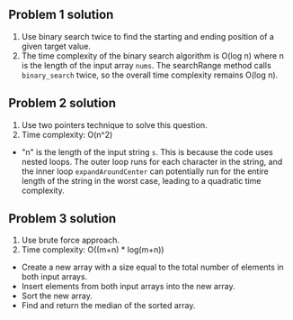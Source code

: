 ## Problem 1 solution

1. Use binary search twice to find the starting and ending position of a given target value.
2. The time complexity of the binary search algorithm is O(log n) where n is the length of the input array `nums`. The searchRange method calls `binary_search` twice, so the overall time complexity remains O(log n).

## Problem 2 solution

1. Use two pointers technique to solve this question.
2. Time complexity: O(n^2)
* "n" is the length of the input string `s`. This is because the code uses nested loops. The outer loop runs for each character in the string, and the inner loop `expandAroundCenter` can potentially run for the entire length of the string in the worst case, leading to a quadratic time complexity.

## Problem 3 solution

1. Use brute force approach.
2. Time complexity: O((m+n) * log(m+n))
* Create a new array with a size equal to the total number of elements in both input arrays.
* Insert elements from both input arrays into the new array.
* Sort the new array.
* Find and return the median of the sorted array.
